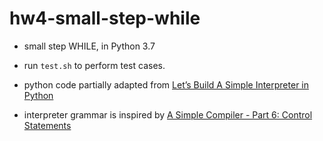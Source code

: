 # hw4-small-step-while

- small step WHILE, in Python 3.7

 - run `test.sh` to perform test cases.
 
 - python code partially adapted from [Let’s Build A Simple Interpreter in Python](https://ruslanspivak.com/lsbasi-part7/)
 
  - interpreter grammar is inspired by [A Simple Compiler - Part 6: Control Statements](http://www.semware.com/html/06-parse.html)